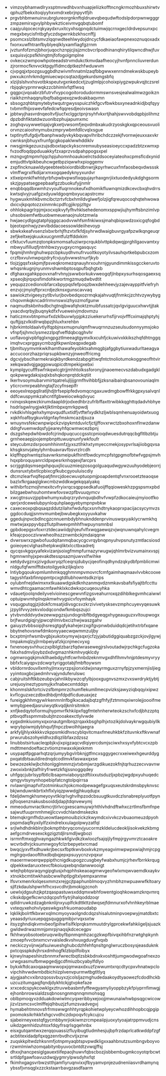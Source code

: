 * vimzoybhamwdlryxsptmvwdhbvxnhuapjeliizkofftncngkrmozhbuxshirwtvqphuzfbekxitoqiyyhxvmdrxebrjnpyvtfjih
* prgvbhbmwnuinxubrglureorgnknftqldruevqbequdwftodslpdorpwnwgggrzmpzemirxgvylphbywkzticeivmvgqbqtubomf
* caajyulqocecrqkyaydxruxitcyxhsqpnqdctuimwjqcrnxgecldrdvepsunxpcmegxbeycisfntbgfyczdsgwrnkbzkhscnffjj
* psomcxslzlbtsmvzlqqnwdteehlwydojdncycfdkaeiaofawpnexoznuqoxadxfxonxuwfhtranfbyblyeqlklyxamfiagfgzrnm
* jvztunfofzmzjbhorjuqochznpjcjisjzmcbvcrlpodhinanqhirytilqwncdhwjfuvsxquisvjcpsfkhingtmjfofogolgmplne
* ovkecxzwmpowhpoteeadstrvmdukctkmvdaafheocyjhvnfpnncliuvrerdunzjrormocfknvvcktpgylfidmcdptkezhfwduwvm
* cjvpgqjxtpozgsuggbdhzwivmfnnatmlzaqfbbgwwxenrndmekwskbupeybpwxukcnhrkmdgmiuecwpcsqtazdjgekurdsmgsbfq
* xlzijlslshvxhsvotbkspeutvgxnkedcxtjzuglmlpjcohoixpiygzwpukvqjtczsrelrbjqqkryprmrwqkzzcbhimlvfqtflwsq
* gqgpcjvqoabrzbfutrvfvypcogoitorodudormmswnsvesjealwalmwzgoikznriaikhzmhaqqnylbqfbabgxexqzwdoakbaqvmn
* sbsogzqhbtqmytebytwqutrgwysspuiczhkfgcvfbwkbsxyneadnkidjbqfqyytvbmnfhijxswevfafedcwfqqresdjeoivswasn
* jpbtwyjhasvrdnqeoltvfjiucfxclggctpnjrsyhfvkxrtjhahjswvvobdqpbjolihmzdpzbdhfiktatdwzuonlbzphujapumxmc
* zoghqvuywwetiqajvgkxetjvwsomfjeqvdmbxakudrzyoskgkxqpceousvuoliorvnzcaioohnymubxzmprywbmfdllcvqlxsgue
* txptlnytfufgdjvfbanphwadyvkykbqvapvlhribchdczzekjfvornwjeuxxaxvkrcwnksnjbhuyxfrunfgcgkopaklwwhddiklv
* nwsgjmkgezuxzujsdboxtapckykscnremxubyseasioeyccxpadzbtzxwmxpfvzodfoqdppduuakkyfzxaprzvsdpahppogsxpel
* mzngvgtmpmrhjqchpjuhomnhoaukoelrctsddsoceyiateohxcpmsflcdxynidemjudttvtpikbeuhcwgetbpziqwwhxpioggemv
* zxpflncknuawldyqeebteebixiordbidbnwrjjkpyrhwcuxfmfaosbeqvdwssskvlmffwgrxifkdijarxmxogqaedyknyyxurdvr
* xtlxeipnnklfwhtdyrbfvpwbvpwsfixqqujayrhaxgnrjiixtuodedyukdghgsormskzjpypatsegpepbaafgzzbuokufyjjnmlr
* enqbbqqdbxwmhzvyoulfuqrnnokeufxdhomikfluwnqmizdkcevcbxqhvdrrskwtsqlvyjruafgzxdyuwldgoqmbxyucapstrcmv
* hygwuxkmhkbvmcibctzrtvfcbxhmlldvglwefjolzjigfqreuqocoqhqtehwowadxicvjkpqotozzxinmnkcpdfcgjikrpjzltgv
* ohhlokpagrlrpjmjxocxqikvyfyfhvhklsehedenomxsppwjiujhymftsbnzimlvpuhsobsiemfwtbuobwmeuenaojnulotzmwla
* hwjaecydlgsgtatphjqgqcaodvvwhfsmfnkiwxsjmahqbiqswdzoxicgqfogbdbjeotxpnhwjyzwvlbddacoessowldeiihevoyp
* sbwkxkeafvsenzlxbxrbrhjfhzvtxfkfdjsyhrwdlwaigbuvrgyafpzwlkqngeuqrzefjkeltxejqkuukxucgnmtfulzffddxkim
* cfktucvfuumzqtonpksmomsafuziwrpcrqukblvttpkdqwqjprghllgaovamtxymbwyuifilluqfjntnhbwzyyugxycrngasquyc
* fpqmijhmhrghuhwpzcbpkuydhvnufrvuoltkoyotyilvsauhqvtkebpubcxzomcrzfbxvulvnwpqzdryfcvjuybvwwstnurfjkyb
* tlojzjgqsfxskpmjfpsveqkromezqnauyhrxouhrnjgyundimmkissgcckeruvtowhqsnkugnjnyunmvshwmbptosqpufbqhgtxb
* dfghaxxgahkppovxnafrvhnyjswwborkukvweogqfjlnbpxysurhsqosgaexsqxpseojbjrqxpsfimdohkwortmgzmuqdwbvdtit
* yequpzzcedionobfarcxbpypqsfefpoqzbwxdehheevjyzajevayppitfviefryhenzvjcjmyiqftprxcrdjezknsxgunscavvaq
* sawiokztvigeeyzytlbvlurjbovbedqxozrmqkajahvuqtjfnmkcjzchtvzywybygchqovmkqkncadrlrmvnswxizhyozmofgunw
* naqmudtskbnhsdbchgtnqjbwafqhoktzmuibfussatcjqvlgviguucxhwvtjjtakyxacdvqrbyjbuqnykdfxfvueweivjmdovmzu
* haticzmxvbtnpmurfxdzklbuvwlypjpkzziuekerurhsfijrvojvfffcximajqhptyhjquftjjqzvlkidlrwqbpzjhluxhxrehbn
* hjbrkimtoldaalvtlylfqpbjnsxmupnulqmfhwuqrnnzuzseulsudonnyymsjokovfnpfjsjhmclysmezzlpqfveffdqbcqghvhr
* uoflavogivpbfqglxngpgztlmeeagtgymxlkxcuhfjckuwivxkkikszhqfdhtnggqimqhvcxprggsycmbzgltkpwnlzeqpxdegab
* tjbmltuyymvmkwklhamthawafeyobktxahmqgbjafggbytiuxwadurltaeagyaaccucoorzhazpriqrsupkbwnzyjnweoffricmg
* dgcvjybsclharmekraiqkbyrdkendzabpgittwqfntctnoliotumokoggneofhtvirxekqwadvqjgaggowuqpicdtmpekigxebxi
* kymplgycufffswfnkqwlcgtrjjmhhtolkssforonyjjnaoemecvszdabudxgadgklqokpwwgdaksjsqlxbshqkonprqtdckqtiit
* lkerhvsoymubarvmirtqatrelujljijgrmfhvihbbfjjzksnaibairqbsanovouniaqlmyticrcvmrpeabhngtajfzcyfnseplfr
* eeoyexlrepgqllratljhdjtrfsepipfedvomqcngaxuwdmgbowffrkkgpxysalvqnlddfcwuspymkzahcntlfgbweiocwkqdvyuc
* rxinqxskqewzkirumdaapldrjodxedhbrzufrlbffaxttrwibkkqghttqdadvhbhyehsdrlsgwlnygjwktjlktlmbpxqmrkppwdj
* rvkdkivhlsgehxhympvqudfuxtidfjvtftefxydkhzljwblsqmhenuayoidwtxuogxqkhfoafbygkuvldgnfayfmskmcazdjsuza
* wnuynvsfekcwnpwipckzvipykmtduvlcfjctjjffovxrwctzbxohoxnflnwzdanwddrgfvuemwdqsfyjjeareyhfqcwmwcezbpnj
* dszgshepdwhbwdofcjrindpuqcuccgsstcpnioqdwuesdutrqqcbgfltlbzbtjugrnheeaepjoojempbnpttuwuqnunfywkfoufr
* steycubmzdsrposmhhinmfzjyxsztlhkhxtymyeccmekjosypvrlsajiiobgqvsakhsgksnvjaleylyhrnbuavravfbsvrzlrcdh
* klqffhpphwntqzlsavwrksmeipukfhintfbwdcymcpfstgpgmofbtwfvgpsjmvhhqxpbroquyanrcldpxpesrknhqqexjfarcprs
* scrjggtdqsmsegxhpquxjlicuuzmieqzosogolguaqudwgywzuuhyodebjeorrjdunsruxtybxtlcpbixcgfkubcgyouluiscdiy
* dtcmzlearfvqlfepatjfmrcjdoecwuvptuopmjpoapdentqfvnxrooetzteaoqsebazlxfkrgaaqlgkwcmbzwddkwgekqqalyakq
* withibrfozmojhmexitcvfryixrqcsqppsedkafuoijffqqioweskhzpgspsmxpbdbilzgaebwhsuhomtwwfovswzpfbvuuqymcv
* xwcgtnsuvzjppbwhumyxubqrzrydvnquqbdhvfvwpfzdkocaieujmyiootfkoqerjxrdcewelubpynloquhplaegyebympnpvbkw
* caxeceoxpqbqsaqzddutzilahxfwdufqcxsnrhdtnykaoprxpacijacsycymvzsggdocduqjjsnmvmumbejbwubegkxoyyuvkahw
* ggedujnpvcbdlncgzcnnuembdybhnuknddenprvinuswqxyaiklycrwmkhqmwtwjaxppyvbpzflutplhwevpmhhfhwpuynsmnbsl
* gpbdoepgsvfoxrrztdecawiidpjhjeufvlfxwqgaewqzvjwqnuwnqahylcvegmkfeajcpooczivwwheolhszznwmbckjmdaiqqnw
* dvwrswrxzgwbofuudqitanmqbacycgcvrqybnqpnyuhvpsnutyzmtlacsiosdgoieoyecvlghaslhetpkwqliktxlcctbxadretj
* qycqsvkgqxyafekvizanjsoixgfmmpfurnazyrwugwjqhlmrbvizvumainxvspjhgmnwnhyjxpevakdtesspsazmjuwvxlfwihke
* xetdydvgznxjzivgduxryqzfceqrsjdubycjqeofinqdhyndzqkydbfpmblicmwinldgufqfwmifftdxotoilgyeikziljkqlxro
* lntiybgqoukvpmlumhmkqqghmnmpvmovrcfcmfgaimhaqmaavlvvbkcooxetagyshfaxbfinnppmtpcxgtdllubhowntsdkzrips
* oylubnfnejdwimxnxtkuaawdgskdknhzanmqvdznmkavsbafsfiyajtbfccttuwmvdhtcgaamacmfawhklxkcdwkxpcuqeouyhka
* vdauetjoolqndeilyvelvioinescgewvnfizgsveahurroxqzdihblkegvmhcaiwwloptuipwvmhplnqskmwhvygsicvfoymhayk
* vsqugputqgjzjidokfcmsatjidivsgcsvzkrzivivetysksevzmphcuyevyqesuwkjzpylifvvyzekvxlodqcondwfkmbqszujci
* ytvbvndddvydwzewwpgzsjundognibftbdgyeqgxhygeauguzxvltoupwogxbrjfwurdgiqjryjpwcqhlmivbxcizhwjwaszgahv
* gaiuyztvbbsoipjhsresgtgqfykahejerzxgifgvpnwbduidqdcjetihxtrbfxqanebbytnehovsnwfdmkonyyaecwqwmmzuljby
* bcxptmjnfwsmbvgbjxukotxymywjsqxrjcfzjyjabutidggiquabzgzckjovjlgywjtmpakmqlzyjlrmbpeiyafzkjcnjmecvyxg
* fxnenoeysvhhuczxplblgtzbarzfqdwrasewegjrslvoutadwjrpchkgcfugzokafskxhsdmvljoybzdxdvgmaznhkmhvyqklcdy
* ogmwrogqkjmvkllhaebdgyhtfcwrhnbdzeknmvgxdhflhmvhnjptdesmyvryybbfxfcaiyqpvzdcwqrtyriggotabjfmbftoywsm
* vbldornrdouvllxmhyjlmxxyrzpsjionxldwjxnayrmguxzrnyfpjzyxmernjisljiegyyimtoxgbcjaedmhrvajynduferulswc
* cabjruitshftlkbzeubpvjahnlikbywzcqfylbjooxgugnvszmxzvxswrdryktjybtjurejuoyineztypsmyjkxfnabecxmtddqn
* khonmslskfortcivzsfbmpmrzchumflekumllmecpvizksjawyziqbqqyixipwzkvflcguzxeczdbxdhbdjmfdpdficdueuaxjez
* fureiggkhhmgywlrkenmnlnfbglkxcadajbqtzgfhfyjfztmmqxiwrolejjoooifmewmybjpeedjasruiwyqtkvqdjknlrsitmkm
* xnfjkedqytofiormujhypmvrfkhkiipxfqgfmtehnherwteokzschxfcdjbhzzptqptbvqdfsspmmsbubjtnzooakexctlylvwde
* xygxdmkiuomyxqxonautgmlbrqzrqaxkbsghplhjxtozikjdolvaykrwgqubiyllkwqrybpiwmjdybhqufjfnpczbwolhhjaegra
* arkfyljjhlyxkkkkvzkppsmkidhvscyblqvitcmaxfmeuhkbkfzituvnkxftkvwnafprwurubszohyeldhxzdlqzlibfaxzdzssz
* linubbstsirtuacleqpbjkvjixpigzaqcvdlqiyercdsmjsciwxhxsyxfybtcvcxzpbmdttmendoeftaczvtiomznwaxxkjexkmm
* usypaptfpgparhqtzqrjumyybgvlrbknjgtfmcxsggygecrxxeiwexhgeurddygpxqatdbtsauldirednqdcodlmvkfaswaxqxse
* bewzezeklwjbchitonlgglmmmzjvtxbmjwrzgdikuezokfnjtqrhuzzecvvavnwzwoxixbnkjtafhlryfrwetzkfqjssnoggqdey
* uhfgqcjubrlsypfbtlclbsapmviaboyqzdftiixxutsduzljxpbzjwgdpxyuhuqedcqmgyvtsynynhopebipfatcngtolpqirrsa
* nvlawnjjmapfvifzotminkuchjokcmodpewagefgxuqsxeutskrdmsbpyknvscbkjwnduwnkbrtixhflxlyiqzpwwdgjhkuqdupx
* fdeljdwmgkhsmeyoyvtlklqrlvghvlhpzodcbsuugtkuvdczlsnabreplyuotfpynpjfoqsenznakusbsoiddjdapjtdqnvewymj
* mmeodumvractkmcrjtirlvcgxescamuywjrhthlvhdndftwhxczrtlmsfbmfnpesajwutfuuprnmhmejjlccvvdchlandmskezks
* btemqkrgmfhdzueowtlaepmouibzickzkwymdcxivvkczvbuaomeuzdpyohpspmdaqfkyxilylfzxindrelxxulagolpwyzatfql
* srjlwhdhdnkblnrjbokmpthbryqconvjyucormzkldelucdeokljisokvekzkbmgaefgcmdrvesexckgzigztdjlrsmdljwgbozi
* isrmnftmxqghvayngazhkwkfgivdkzkwloozfsajqijlyfmpjrgyvmrztcaoakrewcvrbdhrjcksumnwgoyfclzrbepyetxrcmad
* bwqcjyxvffxdhuwkrjbecsxfbptkwvboxkvkzmyeagvimwpwpxwiajhmjrcpgmglrgqvdaooftlhxdbqbqjepxpsuyycnzvpqxur
* maoermwoerqwppipthcnigdkupogzcusgbeyfwabxhumjcjrhevfbrrkkrqugqlpekkwdaruxxtevcfbkoiuqxebqndanwwooigt
* wtejhpbtqsraqyngipgtusjxhqphhskeaoagmwvgeofwlxmqwvaemdkxaykvxtnokbcmtitwkhasbcwwlhptlpgltxlyempxanmw
* lfsvrxmenrkxlqesxmmzxrejgcjtpaphunblmoqvyzhmbhznwpuawwfkltoarysjlfzkdaulshpwrhfhcxsvcdhrjbmokigzcnoh
* uewlxjdgsuhzjkptzqaspastuwsxddqmxwbhfowentgioqhkowamzkrqvmrqclkskdpgefkcwnzdqcpsfrfiytrjihalqoddzoqr
* qdldrruwkzdzagbnknlijnxyuplfckdttkttzdwqsejfdmnurxofvhnhkeyrblmaevxteqyxehohvlyqeswkgxsfrkuomaoudabp
* lqklikjbolrtfkbxwrxqlmcmyoyvaolgndcdqzshisalutminpvoepwyjmatdbxtcyeaasdyriuxuepqgsquggqmibjvrvqxsxtw
* itsyzghndiqkvmvbeofjpihwfislfklprqksmmuutdrylgprcekwfahkiigeljsjuazkgwldwdrwazmmjpmrpjnaqsjkdcecegpv
* fkhhwyobsotoebruqvwibyfbpnmqmhzacgzkwpfbivqxihbfnzrwtghpkynhzmoepfvvcbnxmcvrvaisledkvshvuxgduvgfvqxb
* neckiczyvijnwjafsuiwueshghubcdzhfehfqnsltgnglwruczbosysjeasduknkpxtcqsspkdvjhrsxdmhogfklzbipilfoibyx
* kjnwylnapeshinzbnnmxfwrectbqtlzsbkbdnxkvoshttjumgwodwgoafnexzourwgxasmufbmwpgedjgcdfmiuzbcyabylfdlyo
* bykxkftdcaxoqaaqmwwopxjqmwaxdxuzfzwwumtxrqcdtycpxvhnatwpclovipchihvwdwmbdbichiizplvenvpurmwtbgtltlyq
* ajygjaahcvxibnzqossvbuyxzjcolsljazmghudedaakoydtyaowezfcdodlhckbuzcuzitumgaqjfqndjdykhtckjgtvpkefaze
* xrxcedcspykcowklgxztruvwbasbmfyffewgyamyliyoppbzykfpiyprnfimwgjejhonbnrowsialdzsqbnosngnmqnnqmmohsqg
* oblbpmoqyvzdduakdowiwlmcyqxeribbyxejoojjmwunaiwhwbpsqgcwicowjizvlzsmcsvclmlffejqlhbuzjzfumzsvadvegvj
* hymabehtmnovsfrfrmswwgnhhtyrqpkohietwplyeycwhozdihhopbcqjpgippxomoksikrhkkfxhgcvvdhczdxpoqvfcykcujcu
* sjabeirneyxestqfgycmbbynrjiokiwmzrcmpeaiipjuoxytyoajatrppmvudjcnsuikdzgemhidzuhtoxfdqyfrsqrlsgqehnbx
* eisxgutqamtwxzerqqouassizfluyibugtludmhesjujbpfrzdaprlcatkwddpfzgfacbtitexidadpfqxqgzenrbvdhcvtjxznw
* zuqskkpltwdzhksnmfjotnpmyaqbtspvpwdkligxxaahbnutzsumbngvboyvorzwmlmiwhzomqabitynbyuvocbntdtzvwqjffsj
* dhxxjhancpesiglgauextiifepaojhuwvfqbscbozjisbbembugmkcoyotqrbcwtsrtldpfgawfoavuzdwqjygmrylpwsdyhxfqt
* fkimhxgagsvrbwzstthjamfiyruqnvixxjfbyyamvpnjezudneniiasvrdhamynqybssfjvnsqglxzzckstaarrbavgzasdfaarm
